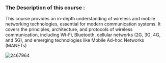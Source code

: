 ### The Description of this course :

This course provides an in-depth understanding of wireless and mobile networking technologies, essential for modern communication systems. It covers the principles, architecture, and protocols of wireless communication, including Wi-Fi, Bluetooth, cellular networks (2G, 3G, 4G, and 5G), and emerging technologies like Mobile Ad-hoc Networks (MANETs)

![2467964](https://github.com/user-attachments/assets/3acfea6a-4efd-4612-8a91-4f1efc775c3e)

